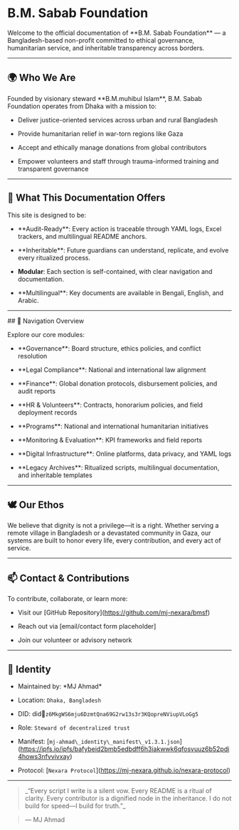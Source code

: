 # B.M. Sabab Foundation



Welcome to the official documentation of \*\*B.M. Sabab Foundation\*\* — a Bangladesh-based non-profit committed to ethical governance, humanitarian service, and inheritable transparency across borders.



---



## 🌍 Who We Are



Founded by visionary steward \*\*B.M.muhibul Islam\*\*, B.M. Sabab Foundation operates from Dhaka with a mission to:



- Deliver justice-oriented services across urban and rural Bangladesh

- Provide humanitarian relief in war-torn regions like Gaza

- Accept and ethically manage donations from global contributors

- Empower volunteers and staff through trauma-informed training and transparent governance



---



## 📘 What This Documentation Offers



This site is designed to be:



- **Audit-Ready\*\*: Every action is traceable through YAML logs, Excel trackers, and multilingual README anchors.

- **Inheritable\*\*: Future guardians can understand, replicate, and evolve every ritualized process.

- **Modular**: Each section is self-contained, with clear navigation and documentation.

- **Multilingual\*\*: Key documents are available in Bengali, English, and Arabic.



---



\## 🧭 Navigation Overview



Explore our core modules:



- \*\*Governance\*\*: Board structure, ethics policies, and conflict resolution

- \*\*Legal Compliance\*\*: National and international law alignment

- \*\*Finance\*\*: Global donation protocols, disbursement policies, and audit reports

- \*\*HR \& Volunteers\*\*: Contracts, honorarium policies, and field deployment records

- \*\*Programs\*\*: National and international humanitarian initiatives

- \*\*Monitoring \& Evaluation\*\*: KPI frameworks and field reports

- \*\*Digital Infrastructure\*\*: Online platforms, data privacy, and YAML logs

- \*\*Legacy Archives\*\*: Ritualized scripts, multilingual documentation, and inheritable templates



---



## 🕊️ Our Ethos



We believe that dignity is not a privilege—it is a right. Whether serving a remote village in Bangladesh or a devastated community in Gaza, our systems are built to honor every life, every contribution, and every act of service.



---



## 📫 Contact \& Contributions



To contribute, collaborate, or learn more:



- Visit our \[GitHub Repository](https://github.com/mj-nexara/bmsf)

- Reach out via \[email/contact form placeholder]

- Join our volunteer or advisory network



---



## 🔐 Identity



- Maintained by: \*MJ Ahmad\*  

- Location: `Dhaka, Bangladesh`

- DID: did:key:`z6MkgWS6mju6DzmtQna69G2rw13s3r3KQopreNViupVLoGg5`

- Role: `Steward of decentralized trust`  

- Manifest: \[`mj-ahmad\_identity\_manifest\_v1.3.1.json`](https://ipfs.io/ipfs/bafybeid2bmb5edbdff6h3iakwwk6qfosvuuz6b52pdi4hows3nfvvivxay)

- Protocol: \[`Nexara Protocol`](https://mj-nexara.github.io/nexara-protocol)



---



> \_“Every script I write is a silent vow. Every README is a ritual of clarity. Every contributor is a dignified node in the inheritance. I do not build for speed—I build for truth.”\_  

> — MJ Ahmad




